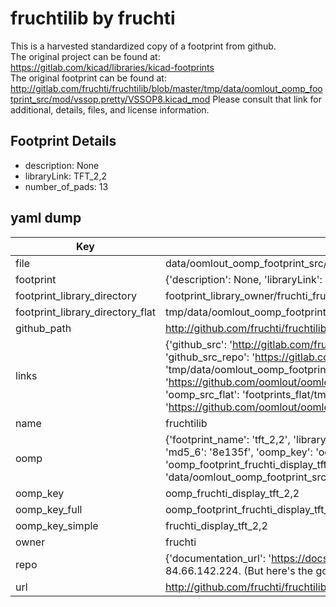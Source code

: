 # fruchtilib by fruchti  
This is a harvested standardized copy of a footprint from github.  
The original project can be found at:  
https://gitlab.com/kicad/libraries/kicad-footprints  
The original footprint can be found at:
http://gitlab.com/fruchti/fruchtilib/blob/master/tmp/data/oomlout_oomp_footprint_src/mod/vssop.pretty/VSSOP8.kicad_mod
Please consult that link for additional, details, files, and license information.  
## Footprint Details
* description: None  
* libraryLink: TFT_2,2  
* number_of_pads: 13  
## yaml dump  
| Key | Value |  
| --- | --- |  
| file | data/oomlout_oomp_footprint_src/fruchtilib/mod/display.pretty/TFT_2,2.kicad_mod |  
| footprint | {'description': None, 'libraryLink': 'TFT_2,2', 'number_of_pads': 13} |  
| footprint_library_directory | footprint_library_owner/fruchti_fruchtilib |  
| footprint_library_directory_flat | tmp/data/oomlout_oomp_footprint_src/footprints_flat/fruchti_display_tft_2,2/working |  
| github_path | http://github.com/fruchti/fruchtilib/blob/master/tmp/data/oomlout_oomp_footprint_src/mod/display.pretty/TFT_2,2.kicad_mod |  
| links | {'github_src': 'http://gitlab.com/fruchti/fruchtilib/blob/master/tmp/data/oomlout_oomp_footprint_src/mod/vssop.pretty/VSSOP8.kicad_mod', 'github_src_repo': 'https://gitlab.com/kicad/libraries/kicad-footprints', 'oomp_bot': 'tmp/data/oomlout_oomp_footprint_src/footprints/fruchti_display_tft_2,2/working', 'oomp_bot_github': 'https://github.com/oomlout/oomlout_oomp_footprint_bot/tree/main/tmp/data/oomlout_oomp_footprint_src/footprints/fruchti_display_tft_2,2/working', 'oomp_src_flat': 'footprints_flat/tmp/data/oomlout_oomp_footprint_src/footprints_flat/fruchti_display_tft_2,2/working', 'oomp_src_flat_github': 'https://github.com/oomlout/oomlout_oomp_footprint_src/tree/main/tmp/data/oomlout_oomp_footprint_src/footprints_flat/fruchti_display_tft_2,2/working'} |  
| name | fruchtilib |  
| oomp | {'footprint_name': 'tft_2,2', 'library_name': 'display', 'md5': '8e135fe9ac6784711f1831726cddb5df', 'md5_10': '8e135fe9ac', 'md5_5': '8e135', 'md5_6': '8e135f', 'oomp_key': 'oomp_fruchti_display_tft_2,2', 'oomp_key_extra': 'oomp_footprint_fruchti_display_tft_2,2', 'oomp_key_full': 'oomp_footprint_fruchti_display_tft_2,2_8e135f', 'oomp_key_simple': 'fruchti_display_tft_2,2', 'original_filename': 'data/oomlout_oomp_footprint_src/fruchtilib/mod/display.pretty/TFT_2,2.kicad_mod', 'owner_name': 'fruchti'} |  
| oomp_key | oomp_fruchti_display_tft_2,2 |  
| oomp_key_full | oomp_footprint_fruchti_display_tft_2,2 |  
| oomp_key_simple | fruchti_display_tft_2,2 |  
| owner | fruchti |  
| repo | {'documentation_url': 'https://docs.github.com/rest/overview/resources-in-the-rest-api#rate-limiting', 'message': "API rate limit exceeded for 84.66.142.224. (But here's the good news: Authenticated requests get a higher rate limit. Check out the documentation for more details.)"} |  
| url | http://github.com/fruchti/fruchtilib |  

